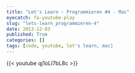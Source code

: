 ```yaml
---
title: "Let's Learn - Programmieren #4 - Mac"
eyecatch: fa-youtube-play
slug: "lets-learn_programmieren-4"
date: 2013-12-03
published: True
categories: []
tags: [code, youtube, let's learn, mac]
---
```


{{< youtube qj1oLI7bL8c >}}
